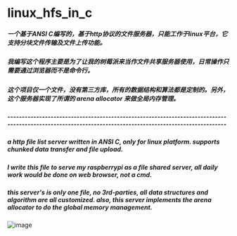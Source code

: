 # linux_hfs_in_c
##### 一个基于ANSI C编写的，基于http协议的文件服务器，只能工作于linux平台，它支持分块文件传输及文件上传功能。
##### 我编写这个程序主要是为了让我的树莓派来当作文件共享服务器使用，日常操作只需要通过浏览器而不是命令行。
##### 这个项目仅一个文件，没有第三方库，所有的数据结构和算法都是定制的。另外，这个服务器实现了所谓的 arena allocator 来做全局内存管理。
##### --------------------------------------------------------------------------------------------------------------------------------------------------------
##### a http file list server written in ANSI C, only for linux platform. supports chunked data transfer and file upload.
##### I write this file to serve my raspberrypi as a file shared server, all daily work would be done on web browser, not a cmd.
##### this server's is only one file, no 3rd-parties, all data structures and algorithm are all customized. also, this server implements the arena allocator to do the global memory management. 

![image](https://github.com/user-attachments/assets/111423c5-b510-4035-8ef9-1b16d1afd413)
